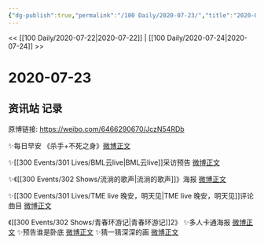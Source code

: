 ```yaml
---
{"dg-publish":true,"permalink":"/100 Daily/2020-07-23/","title":"2020-07-23","created":"2023-04-06T21:15:45.470+08:00","updated":"2023-04-06T21:16:48.533+08:00"}
---
```



<< [[100 Daily/2020-07-22\|2020-07-22]] | [[100 Daily/2020-07-24\|2020-07-24]] >>

# 2020-07-23

## 资讯站 记录

原博链接: https://weibo.com/6466290670/JczN54RDb

✨每日早安 《杀手+不死之身》[微博正文](https://m.weibo.cn/6466290670/4529761785226275)

✨[[300 Events/301 Lives/BML云live\|BML云live]]采访预告 [微博正文](https://m.weibo.cn/6466290670/4529830164697008)

✨《[[300 Events/302 Shows/流淌的歌声\|流淌的歌声]]》海报 [微博正文](https://m.weibo.cn/6466290670/4529927670208604)

✨[[300 Events/301 Lives/TME live 晚安，明天见\|TME live 晚安，明天见]]评论曲目 [微博正文](https://m.weibo.cn/6466290670/4529955662727248)

《[[300 Events/302 Shows/青春环游记\|青春环游记]]2》
✨多人卡通海报 [微博正文](https://m.weibo.cn/6466290670/4529792261560734)
✨预告谁是卧底 [微博正文](https://m.weibo.cn/6466290670/4529855368792738)
✨猜一猜深深的画 [微博正文](https://m.weibo.cn/6466290670/4529884117079042)
